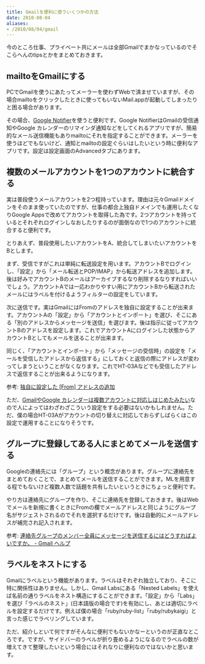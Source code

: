 ```yaml
---
title: Gmailを便利に使ういくつかの方法
date: 2010-08-04
aliases:
- /2010/08/04/gmail
---
```

今のところ仕事、プライベート共にメールは全部Gmailでまかなっているのでそこらへんのtipsとかをまとめておきます。

<h2>mailtoをGmailにする</h2>
PCでGmailを使うにあたってメーラーを使わずWebで済ませていますが、その場合mailtoをクリックしたときに使ってもいないMail.appが起動してしまったりと困る場合があります。

その場合、<a href='http://toolbar.google.com/gmail-helper/'>Google Notifier</a>を使うと便利です。Google NotifierはGmailの受信通知やGoogle カレンダーのリマインダ通知などをしてくれるアプリですが、簡易的なメール送信機能もありmailtoにそれを指定することができます。メーラーを使うほどでもないけど、通知とmailtoの設定ぐらいはしたいという時に便利なアプリです。設定は設定画面のAdvancedタブにあります。

<h2>複数のメールアカウントを1つのアカウントに統合する</h2>
実は普段使うメールアカウントを2つ程持っています。理由は元々Gmailドメインをそのまま使っていたのですが、仕事の都合上独自ドメインでも運用したくなりGoogle Appsで改めてアカウントを取得した為です。2つアカウントを持っているとそれぞれログインしなおしたりするのが面倒なので1つのアカウントに統合すると便利です。

とりあえず、普段使用したいアカウントをA、統合してしまいたいアカウントをBとします。

まず、受信ですがこれは単純に転送設定を用います。アカウントBでログインし、「設定」から「メール転送とPOP/IMAP」から転送アドレスを追加します。後は好みでアカウントBのメールはアーカイブするなり削除するなりすればいいでしょう。アカウントAでは一応わかりやすい用にアカウントBから転送されたメールにはラベルを付けるようフィルターの設定をしています。

次に送信です。実はGmailにはFromのアドレスを独自に設定することが出来ます。アカウントAの「設定」から「アカウントとインポート」を選び、そこにある「別のアドレスからメッセージを送信」を選びます。後は指示に従ってアカウントBのアドレスを設定します。これでアカウントAにログインした状態からアカウントBとしてもメールを送ることが出来ます。

同じく、「アカウントとインポート」から「メッセージの受信時」の設定を「メールを受信したアドレスから返信する」にしておくと返信の際にアドレスが変わってしまうということがなくなります。これでHT-03Aなどでも受信したアドレスで返信することが出来るようになります。

参考: <a href='http://mail.google.com/support/bin/answer.py?hl=jp&answer=22370'>独自に設定した [From] アドレスの追加</a>

ただ、<a href='http://japanese.engadget.com/2010/08/03/gmail-google/'>GmailやGoogle カレンダーは複数アカウントに対応しはじめたみたい</a>なので人によってはわざわざこういう設定をする必要はないかもしれません。ただ、僕の場合HT-03Aがアカウントの切り替えに対応しておらずしばらくはこの設定で運用することになりそうです。

<h2>グループに登録してある人にまとめてメールを送信する</h2>
Googleの連絡先には「グループ」という概念があります。グループに連絡先をまとめておくことで、まとめてメールを送信することができます。MLを用意する程でもないけど複数人数で話題を共有したいというときにちょっと便利です。

やり方は連絡先にグループを作り、そこに連絡先を登録しておきます。後はWebでメールを新規に書くときにFromの欄でメールアドレスと同じようにグループ名がサジェストされるのでそれを選択するだけです。後は自動的にメールアドレスが補完され記入されます。

参考: <a href='http://mail.google.com/support/bin/answer.py?hl=jp&answer=30973'>連絡先グループのメンバー全員にメッセージを送信するにはどうすればよいですか。 - Gmail ヘルプ</a>

<h2>ラベルをネストにする</h2>
Gmailにラベルという機能があります。ラベルはそれぞれ独立しており、そこに特に関係性はありません。しかし、Gmail Labsにある「Nested Labels」を使えば名前の通りラベルをネスト構造にすることができます。「設定」から「Labs」を選び「ラベルのネスト」(日本語版の場合です)を有効にし、あとは適切にラベルを設定するだけです。例えば僕の場合「ruby/ruby-list」「ruby/rubykaigi」と言った感じでラベリングしています。

ただ、紹介しといて何ですがそんなに便利でもないかなーというのが正直なところです。ですが、サイドバーのラベルが折り畳めるようになるのでラベルの数が増えてきて整理したいという場合にはそれなりに便利なのではないかと思います。